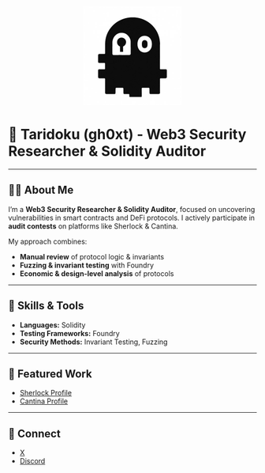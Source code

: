 <p align="center">
  <img src="taridoku.jpg" alt="Taridoku Logo" width="200"/>
</p>

# 👾 Taridoku (gh0xt) - **Web3 Security Researcher & Solidity Auditor**

---

## 🧑‍💻 About Me  
I’m a **Web3 Security Researcher & Solidity Auditor**, focused on uncovering vulnerabilities in smart contracts and DeFi protocols. I actively participate in **audit contests** on platforms like Sherlock & Cantina.

My approach combines:  
- **Manual review** of protocol logic & invariants  
- **Fuzzing & invariant testing** with Foundry  
- **Economic & design-level analysis** of protocols


---

## 🔨 Skills & Tools  
- **Languages:** Solidity
- **Testing Frameworks:** Foundry
- **Security Methods:** Invariant Testing, Fuzzing 

---

## 📂 Featured Work 
- [Sherlock Profile](https://audits.sherlock.xyz/watson/gh0xt)
- [Cantina Profile](https://cantina.xyz/u/gh0xt)

---

## 🤝 Connect  
- [X](https://x.com/Taridoku)    
- [Discord](https://discordapp.com/users/taridoku) 
